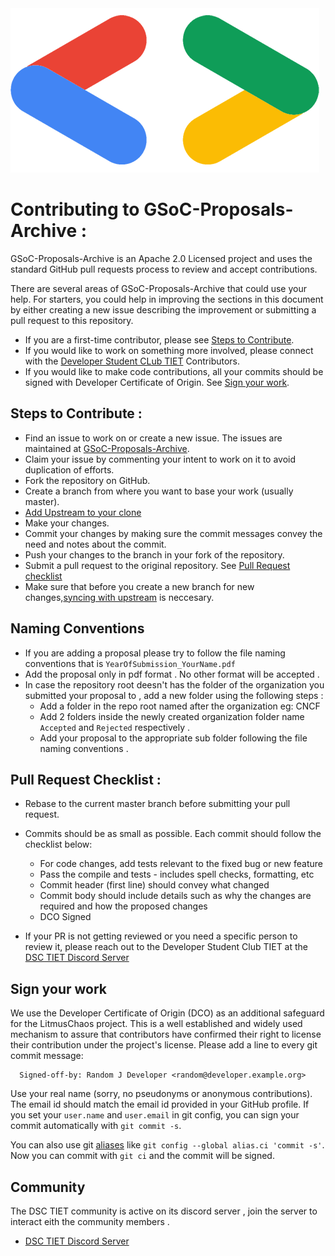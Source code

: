 <img src="https://raw.githubusercontent.com/developer-student-club-thapar/officialWebsite/master/src/assets/dsc_logo.png">

# Contributing to GSoC-Proposals-Archive :

GSoC-Proposals-Archive is an Apache 2.0 Licensed project and uses the standard GitHub pull requests process to review and accept contributions.

There are several areas of GSoC-Proposals-Archive that could use your help. For starters, you could help in improving the sections in this document by either creating a new issue describing the improvement or submitting a pull request to this repository. 

* If you are a first-time contributor, please see [Steps to Contribute](#steps-to-contribute).
* If you would like to work on something more involved, please connect with the [Developer Student CLub TIET](https://discord.gg/Ma9ZAGJ) Contributors. 
* If you would like to make code contributions, all your commits should be signed with Developer Certificate of Origin. See [Sign your work](#sign-your-work). 

## Steps to Contribute :

* Find an issue to work on or create a new issue. The issues are maintained at [GSoC-Proposals-Archive](https://github.com/developer-student-club-thapar/GSoC-Proposals-Archive/issues). 
* Claim your issue by commenting your intent to work on it to avoid duplication of efforts. 
* Fork the repository on GitHub.
* Create a branch from where you want to base your work (usually master).
* [Add Upstream to your clone](https://help.github.com/en/github/collaborating-with-issues-and-pull-requests/configuring-a-remote-for-a-fork)
* Make your changes.
* Commit your changes by making sure the commit messages convey the need and notes about the commit.
* Push your changes to the branch in your fork of the repository.
* Submit a pull request to the original repository. See [Pull Request checklist](#pull-request-checklist)
* Make sure that before you create a new branch for new changes,[syncing with upstream](https://help.github.com/en/github/collaborating-with-issues-and-pull-requests/syncing-a-fork) is neccesary.

## Naming Conventions
* If you are adding a proposal please try to follow the file naming conventions that is  `YearOfSubmission_YourName.pdf`
* Add the proposal only in pdf format . No other format will be accepted .
* In case the repository root deesn't has the folder of the organization you submitted your proposal to , add a new folder using the following steps :
    - Add a folder in the repo root named after the organization eg: CNCF
    - Add 2 folders inside the newly created organization folder name `Accepted` and `Rejected` respectively .
    - Add your proposal to the appropriate sub folder following the file naming conventions .

## Pull Request Checklist :
* Rebase to the current master branch before submitting your pull request.
* Commits should be as small as possible. Each commit should follow the checklist below:

  - For code changes, add tests relevant to the fixed bug or new feature
  - Pass the compile and tests - includes spell checks, formatting, etc
  - Commit header (first line) should convey what changed
  - Commit body should include details such as why the changes are required and how the proposed changes
  - DCO Signed 
  
* If your PR is not getting reviewed or you need a specific person to review it, please reach out to the Developer Student Club TIET at the [DSC TIET Discord Server](https://discord.gg/Ma9ZAGJ)

## Sign your work 

We use the Developer Certificate of Origin (DCO) as an additional safeguard for the LitmusChaos project. This is a well established and widely used mechanism to assure that contributors have confirmed their right to license their contribution under the project's license. Please add a line to every git commit message:

```
  Signed-off-by: Random J Developer <random@developer.example.org>
```

Use your real name (sorry, no pseudonyms or anonymous contributions). The email id should match the email id provided in your GitHub profile. 
If you set your `user.name` and `user.email` in git config, you can sign your commit automatically with `git commit -s`. 

You can also use git [aliases](https://git-scm.com/book/tr/v2/Git-Basics-Git-Aliases) like `git config --global alias.ci 'commit -s'`. Now you can commit with `git ci` and the commit will be signed.

## Community

The DSC TIET community is active on its discord server , join the server to interact eith the community members . 
- [DSC TIET Discord Server](https://discord.gg/Ma9ZAGJ)